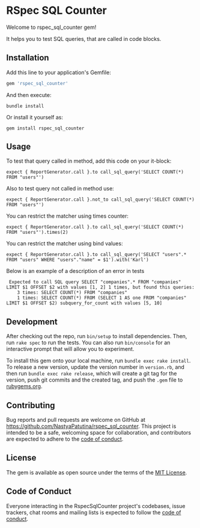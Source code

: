 # RSpec SQL Counter

Welcome to rspec_sql_counter gem!

It helps you to test SQL queries, that are called in code blocks.

## Installation

Add this line to your application's Gemfile:

```ruby
gem 'rspec_sql_counter'
```

And then execute:

    bundle install

Or install it yourself as:

    gem install rspec_sql_counter

## Usage

To test that query called in method, add this code on your it-block:

    expect { ReportGenerator.call }.to call_sql_query('SELECT COUNT(*) FROM "users"')

Also to test query not called in method use:

    expect { ReportGenerator.call }.not_to call_sql_query('SELECT COUNT(*) FROM "users"')

You can restrict the matcher using times counter:

    expect { ReportGenerator.call }.to call_sql_query('SELECT COUNT(*) FROM "users"').times(2)

You can restrict the matcher using bind values:

    expect { ReportGenerator.call }.to call_sql_query('SELECT "users".* FROM "users" WHERE "users"."name" = $1').with('Karl')

Below is an example of a description of an error in tests

```
 Expected to call SQL query SELECT "companies".* FROM "companies" LIMIT $1 OFFSET $2 with values [1, 2] 1 times, but found this queries:
    3 times: SELECT COUNT(*) FROM "companies"
    1 times: SELECT COUNT(*) FROM (SELECT 1 AS one FROM "companies" LIMIT $1 OFFSET $2) subquery_for_count with values [5, 10]
```

## Development

After checking out the repo, run `bin/setup` to install dependencies. Then, run `rake spec` to run the tests. You can also run `bin/console` for an interactive prompt that will allow you to experiment.

To install this gem onto your local machine, run `bundle exec rake install`. To release a new version, update the version number in `version.rb`, and then run `bundle exec rake release`, which will create a git tag for the version, push git commits and the created tag, and push the `.gem` file to [rubygems.org](https://rubygems.org).

## Contributing

Bug reports and pull requests are welcome on GitHub at https://github.com/NastyaPatutina/rspec_sql_counter. This project is intended to be a safe, welcoming space for collaboration, and contributors are expected to adhere to the [code of conduct](https://github.com/NastyaPatutina/rspec_sql_counter/blob/main/CODE_OF_CONDUCT.md).

## License

The gem is available as open source under the terms of the [MIT License](https://opensource.org/licenses/MIT).

## Code of Conduct

Everyone interacting in the RspecSqlCounter project's codebases, issue trackers, chat rooms and mailing lists is expected to follow the [code of conduct](https://github.com/NastyaPatutina/rspec_sql_counter/blob/main/CODE_OF_CONDUCT.md).
